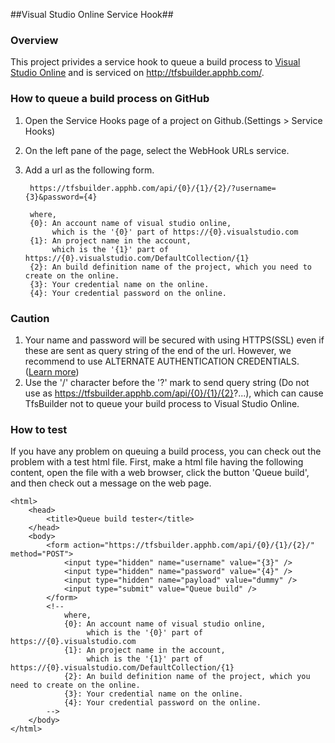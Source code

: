 ##Visual Studio Online Service Hook##

### Overview ###
This project privides a service hook to queue a build process to [Visual Studio Online] and is serviced on
<http://tfsbuilder.apphb.com/>.

### How to queue a build process on GitHub ###
1. Open the Service Hooks page of a project on Github.(Settings > Service Hooks)
2. On the left pane of the page, select the WebHook URLs service.
3. Add a url as the following form.

        https://tfsbuilder.apphb.com/api/{0}/{1}/{2}/?username={3}&password={4}

        where,
        {0}: An account name of visual studio online,
             which is the '{0}' part of https://{0}.visualstudio.com
        {1}: An project name in the account,
             which is the '{1}' part of https://{0}.visualstudio.com/DefaultCollection/{1}
        {2}: An build definition name of the project, which you need to create on the online.
        {3}: Your credential name on the online.
        {4}: Your credential password on the online.

### Caution ###

1. Your name and password will be secured with using HTTPS(SSL) even if these are sent as query string of the end of the
   url. However, we recommend to use ALTERNATE AUTHENTICATION CREDENTIALS. ([Learn more])
2. Use the '/' character before the '?' mark to send query string
   (Do not use as https://tfsbuilder.apphb.com/api/{0}/{1}/{2}?...),
   which can cause TfsBuilder not to queue your build process to Visual Studio Online.

### How to test ###
If you have any problem on queuing a build process, you can check out the problem with a test html file.
First, make a html file having the following content, open the file with a web browser, click the button 'Queue build',
and then check out a message on the web page.

    <html>
        <head>
            <title>Queue build tester</title>
        </head>
        <body>
            <form action="https://tfsbuilder.apphb.com/api/{0}/{1}/{2}/" method="POST">
                <input type="hidden" name="username" value="{3}" />
                <input type="hidden" name="password" value="{4}" />
                <input type="hidden" name="payload" value="dummy" />
                <input type="submit" value="Queue build" />	
            </form>
            <!--
                where,
                {0}: An account name of visual studio online,
                     which is the '{0}' part of https://{0}.visualstudio.com
                {1}: An project name in the account,
                     which is the '{1}' part of https://{0}.visualstudio.com/DefaultCollection/{1}
                {2}: An build definition name of the project, which you need to create on the online.
                {3}: Your credential name on the online.
                {4}: Your credential password on the online.
            -->
        </body>
    </html>

[Visual Studio Online]: http://www.visualstudio.com
[Learn more]: http://www.visualstudio.com/en-us/get-started/share-your-xcode-projects-vs